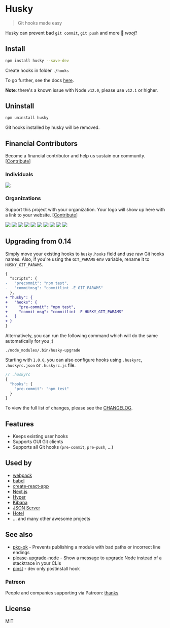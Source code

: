 

# Husky

> Git hooks made easy

Husky can prevent bad `git commit`, `git push` and more 🐶 _woof!_

## Install

```sh
npm install husky --save-dev
```

Create hooks in folder `./hooks`

To go further, see the docs [here](https://github.com/typicode/husky/blob/master/DOCS.md).

__Note__: there's a known issue with Node `v12.0`, please use `v12.1` or higher.

## Uninstall

```sh
npm uninstall husky
```

Git hooks installed by husky will be removed.

## Financial Contributors

Become a financial contributor and help us sustain our community. [[Contribute](https://opencollective.com/husky/contribute)]

### Individuals

<a href="https://opencollective.com/husky"><img src="https://opencollective.com/husky/individuals.svg?width=890"></a>

### Organizations

Support this project with your organization. Your logo will show up here with a link to your website. [[Contribute](https://opencollective.com/husky/contribute)]

<a href="https://opencollective.com/husky/organization/0/website"><img src="https://opencollective.com/husky/organization/0/avatar.svg"></a>
<a href="https://opencollective.com/husky/organization/1/website"><img src="https://opencollective.com/husky/organization/1/avatar.svg"></a>
<a href="https://opencollective.com/husky/organization/2/website"><img src="https://opencollective.com/husky/organization/2/avatar.svg"></a>
<a href="https://opencollective.com/husky/organization/3/website"><img src="https://opencollective.com/husky/organization/3/avatar.svg"></a>
<a href="https://opencollective.com/husky/organization/4/website"><img src="https://opencollective.com/husky/organization/4/avatar.svg"></a>
<a href="https://opencollective.com/husky/organization/5/website"><img src="https://opencollective.com/husky/organization/5/avatar.svg"></a>
<a href="https://opencollective.com/husky/organization/6/website"><img src="https://opencollective.com/husky/organization/6/avatar.svg"></a>
<a href="https://opencollective.com/husky/organization/7/website"><img src="https://opencollective.com/husky/organization/7/avatar.svg"></a>
<a href="https://opencollective.com/husky/organization/8/website"><img src="https://opencollective.com/husky/organization/8/avatar.svg"></a>
<a href="https://opencollective.com/husky/organization/9/website"><img src="https://opencollective.com/husky/organization/9/avatar.svg"></a>


## Upgrading from 0.14

Simply move your existing hooks to `husky.hooks` field and use raw Git hooks names. Also, if you're using the `GIT_PARAMS` env variable, rename it to `HUSKY_GIT_PARAMS`.

```diff
{
  "scripts": {
-   "precommit": "npm test",
-   "commitmsg": "commitlint -E GIT_PARAMS"
  },
+ "husky": {
+   "hooks": {
+     "pre-commit": "npm test",
+     "commit-msg": "commitlint -E HUSKY_GIT_PARAMS"
+   }
+ }
}
```

Alternatively, you can run the following command which will do the same automatically for you ;)

```
./node_modules/.bin/husky-upgrade
```

Starting with `1.0.0`, you can also configure hooks using `.huskyrc`, `.huskyrc.json` or `.huskyrc.js` file.

```js
// .huskyrc
{
  "hooks": {
    "pre-commit": "npm test"
  }
}
```

To view the full list of changes, please see the [CHANGELOG](https://github.com/typicode/husky/blob/master/CHANGELOG.md).

## Features

* Keeps existing user hooks
* Supports GUI Git clients
* Supports all Git hooks (`pre-commit`, `pre-push`, ...)

## Used by

* [webpack](https://github.com/webpack/webpack)
* [babel](https://github.com/babel/babel)
* [create-react-app](https://github.com/facebookincubator/create-react-app)
* [Next.js](https://github.com/zeit/next.js)
* [Hyper](https://github.com/zeit/hyper)
* [Kibana](https://github.com/elastic/kibana)
* [JSON Server](https://github.com/typicode/json-server)
* [Hotel](https://github.com/typicode/hotel)
* ... and many other awesome projects

## See also

* [pkg-ok](https://github.com/typicode/pkg-ok) - Prevents publishing a module with bad paths or incorrect line endings
* [please-upgrade-node](https://github.com/typicode/please-upgrade-node) - Show a message to upgrade Node instead of a stacktrace in your CLIs
* [pinst](https://github.com/typicode/pinst) - dev only postinstall hook

### Patreon

People and companies supporting via Patreon: [thanks](https://thanks.typicode.com)

## License

MIT
